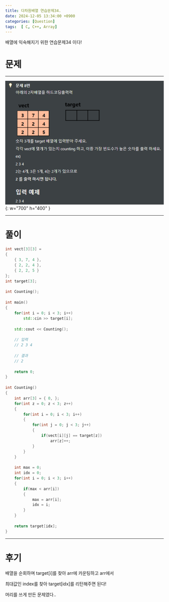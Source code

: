 ```yaml
---
title: 다차원배열 연습문제34.
date: 2024-12-05 13:34:00 +0900
categories: [Question]  
tags:  [ C, C++, Array]
---
```


배열에 익숙해지기 위한 연습문제34 이다!

# 문제   
---------------------------------------
![Desktop View](/assets/img/Array33.png){: w="700" h="400" }

---------------------------------------

# 풀이

```c++
int vect[3][3] = 
{
    { 3, 7, 4 },
    { 2, 2, 4 },
    { 2, 2, 5 }
};
int target[3];

int Counting();

int main()
{
    for(int i = 0; i < 3; i++)
        std::cin >> target[i];

    std::cout << Counting();

    // 입력
    // 2 3 4

    // 결과
    // 2

    return 0;
}

int Counting()
{
    int arr[3] = { 0, };
    for(int z = 0; z < 3; z++)
    {
        for(int i = 0; i < 3; i++)
        {
            for(int j = 0; j < 3; j++)
            {
                if(vect[i][j] == target[z])
                    arr[z]++;
            }
        }
    }

    int max = 0;
    int idx = 0;
    for(int i = 0; i < 3; i++)
    {
        if(max < arr[i])
        {
            max = arr[i];
            idx = i;
        }
    }

    return target[idx];
}
```
---------------------------------------

# 후기

배열을 순회하며 target[i]를 찾아 arr에 카운팅하고 arr에서

최대값인 index를 찾아 target[idx]를 리턴해주면 된다!

머리를 쓰게 만든 문제였다..
